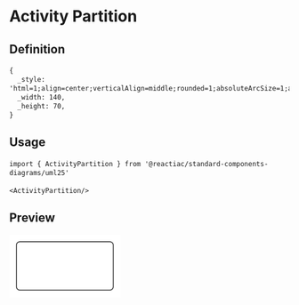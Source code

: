 # Activity Partition

## Definition

```
{
  _style: 'html=1;align=center;verticalAlign=middle;rounded=1;absoluteArcSize=1;arcSize=10;dashed=0;whiteSpace=wrap;',
  _width: 140,
  _height: 70,
}
```

## Usage

```
import { ActivityPartition } from '@reactiac/standard-components-diagrams/uml25'

<ActivityPartition/>
```

## Preview

<img src="./activity-partition.png" width="200"/>

